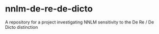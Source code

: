 # nnlm-de-re-de-dicto
A repository for a project investigating NNLM sensitivity to the De Re / De Dicto distinction
